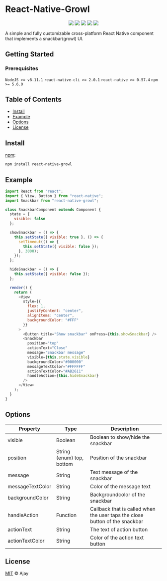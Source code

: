 # React-Native-Growl

<div style="text-align: center">
  <img src="https://badgen.net/badge/node@LTS/>=8.11.1/green">
  <img src="https://badgen.net/badge/npm/>=5.6.0/blue">
  <img src="https://badgen.net/badge/react-native/>=0.57.4/orange">
  <img src="https://badgen.net/badge/code style/standard/yellow">
  <img src="https://badgen.net/badge/release/v1.0/pink">
</div>

A simple and fully customizable cross-platform React Native component that implements a snackbar(growl) UI.

## Getting Started

### Prerequisites

`NodeJS >= v8.11.1`
`react-native-cli >= 2.0.1`
`react-native >= 0.57.4`
`npm >= 5.6.0`

## Table of Contents

- [Install](#install)
- [Example](#example)
- [Options](#options)
- [License](#license)

## Install

[npm][]:

```sh
npm install react-native-growl
```

## Example

```js
import React from "react";
import { View, Button } from "react-native";
import Snackbar from "react-native-growl";

class SnackbarComponent extends Component {
  state = {
    visible: false
  };

  showSnackbar = () => {
    this.setState({ visible: true }, () => {
      setTimeout(() => {
        this.setState({ visible: false });
      }, 3000);
    });
  };

  hideSnackbar = () => {
    this.setState({ visible: false });
  };

  render() {
    return (
      <View
        style={{
          flex: 1,
          justifyContent: "center",
          alignItems: "center",
          backgroundColor: "#FFF"
        }}
      >
        <Button title="Show snackbar" onPress={this.showSnackbar} />
        <Snackbar
          position="top"
          actionText="Close"
          message="Snackbar message"
          visible={this.state.visible}
          backgroundColor="#000000"
          messageTextColor="#FFFFFF"
          actionTextColor="#AB2611"
          handleAction={this.hideSnackbar}
        />
      </View>
    );
  }
}
```

## Options

| Property         | Type                      | Description                                                                 |
| ---------------- | ------------------------- | --------------------------------------------------------------------------- |
| visible          | Boolean                   | Boolean to show/hide the snackbar                                           |
| position         | String (enum) top, bottom | Position of the snackbar                                                    |
| message          | String                    | Text message of the snackbar                                                |
| messageTextColor | String                    | Color of the message text                                                   |
| backgroundColor  | String                    | Backgroundcolor of the snackbar                                             |
| handleAction     | Function                  | Callback that is called when the user taps the close button of the snackbar |
| actionText       | String                    | The text of action button                                                   |
| actionTextColor  | String                    | Color of the action text button                                             |

## License

[MIT](LICENSE) © Ajay

##

[npm]: https://www.npmjs.com/

